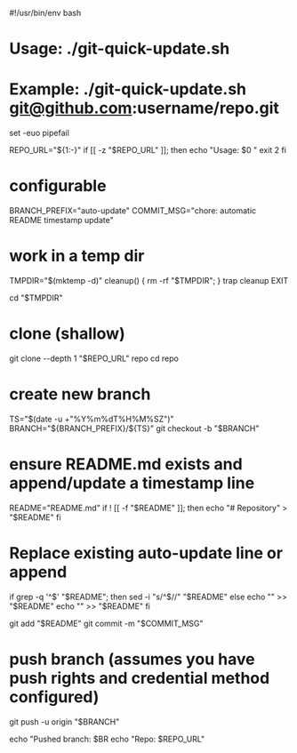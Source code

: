 #!/usr/bin/env bash
# Usage: ./git-quick-update.sh <git-repo-url>
# Example: ./git-quick-update.sh git@github.com:username/repo.git
set -euo pipefail

REPO_URL="${1:-}"
if [[ -z "$REPO_URL" ]]; then
  echo "Usage: $0 <git-repo-url>"
  exit 2
fi

# configurable
BRANCH_PREFIX="auto-update"
COMMIT_MSG="chore: automatic README timestamp update"

# work in a temp dir
TMPDIR="$(mktemp -d)"
cleanup() { rm -rf "$TMPDIR"; }
trap cleanup EXIT

cd "$TMPDIR"

# clone (shallow)
git clone --depth 1 "$REPO_URL" repo
cd repo

# create new branch
TS="$(date -u +"%Y%m%dT%H%M%SZ")"
BRANCH="${BRANCH_PREFIX}/${TS}"
git checkout -b "$BRANCH"

# ensure README.md exists and append/update a timestamp line
README="README.md"
if ! [[ -f "$README" ]]; then
  echo "# Repository" > "$README"
fi

# Replace existing auto-update line or append
if grep -q '^<!-- AUTO-TIMESTAMP: .* -->$' "$README"; then
  sed -i "s/^<!-- AUTO-TIMESTAMP: .* -->$/<!-- AUTO-TIMESTAMP: ${TS} -->/" "$README"
else
  echo "" >> "$README"
  echo "<!-- AUTO-TIMESTAMP: ${TS} -->" >> "$README"
fi

git add "$README"
git commit -m "$COMMIT_MSG"

# push branch (assumes you have push rights and credential method configured)
git push -u origin "$BRANCH"

echo "Pushed branch: $BR
echo "Repo: $REPO_URL"


